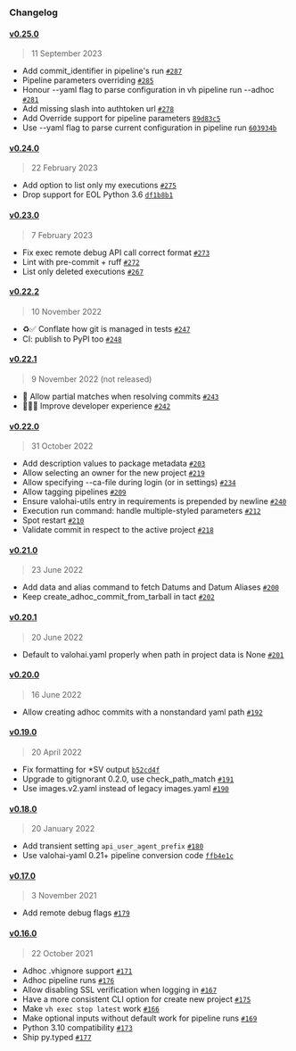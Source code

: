 ### Changelog

#### [v0.25.0](https://github.com/valohai/valohai-cli/compare/v0.24.0...v0.25.0)

> 11 September 2023

- Add commit_identifier in pipeline's run [`#287`](https://github.com/valohai/valohai-cli/pull/287)
- Pipeline parameters overriding [`#285`](https://github.com/valohai/valohai-cli/pull/285)
- Honour --yaml flag to parse configuration in vh pipeline run --adhoc [`#281`](https://github.com/valohai/valohai-cli/pull/281)
- Add missing slash into authtoken url [`#278`](https://github.com/valohai/valohai-cli/pull/278)
- Add Override support for pipeline parameters [`89d83c5`](https://github.com/valohai/valohai-cli/commit/89d83c55ea77e342078d8c9ba1bb41902b749ee5)
- Use --yaml flag to parse current configuration in pipeline run [`603934b`](https://github.com/valohai/valohai-cli/commit/603934b833c2db1bb3e06708f5656dc184e6698b)

#### [v0.24.0](https://github.com/valohai/valohai-cli/compare/v0.23.0...v0.24.0)

> 22 February 2023

- Add option to list only my executions [`#275`](https://github.com/valohai/valohai-cli/pull/275)
- Drop support for EOL Python 3.6 [`df1b8b1`](https://github.com/valohai/valohai-cli/commit/df1b8b1dc66cde5cae8807899b09e17f6a7fc9d7)

#### [v0.23.0](https://github.com/valohai/valohai-cli/compare/v0.22.2...v0.23.0)

> 7 February 2023

- Fix exec remote debug API call correct format [`#273`](https://github.com/valohai/valohai-cli/pull/273)
- Lint with pre-commit + ruff [`#272`](https://github.com/valohai/valohai-cli/pull/272)
- List only deleted executions [`#267`](https://github.com/valohai/valohai-cli/pull/267)

#### [v0.22.2](https://github.com/valohai/valohai-cli/compare/v0.22.1...v0.22.2)

> 10 November 2022

- ♻️✅ Conflate how git is managed in tests [`#247`](https://github.com/valohai/valohai-cli/pull/247)
- CI: publish to PyPI too [`#248`](https://github.com/valohai/valohai-cli/pull/248)


#### [v0.22.1](https://github.com/valohai/valohai-cli/compare/v0.22.0...v0.22.1)

> 9 November 2022 (not released)

- 🐛 Allow partial matches when resolving commits [`#243`](https://github.com/valohai/valohai-cli/pull/243)
- 🧑‍💻🔨 Improve developer experience [`#242`](https://github.com/valohai/valohai-cli/pull/242)

#### [v0.22.0](https://github.com/valohai/valohai-cli/compare/v0.21.0...v0.22.0)

> 31 October 2022

- Add description values to package metadata [`#203`](https://github.com/valohai/valohai-cli/pull/203)
- Allow selecting an owner for the new project [`#219`](https://github.com/valohai/valohai-cli/pull/219)
- Allow specifying --ca-file during login (or in settings) [`#234`](https://github.com/valohai/valohai-cli/pull/234)
- Allow tagging pipelines [`#209`](https://github.com/valohai/valohai-cli/issues/209)
- Ensure valohai-utils entry in requirements is prepended by newline [`#240`](https://github.com/valohai/valohai-cli/pull/240)
- Execution run command: handle multiple-styled parameters [`#212`](https://github.com/valohai/valohai-cli/pull/212)
- Spot restart [`#210`](https://github.com/valohai/valohai-cli/pull/210)
- Validate commit in respect to the active project [`#218`](https://github.com/valohai/valohai-cli/pull/218)

#### [v0.21.0](https://github.com/valohai/valohai-cli/compare/v0.20.1...v0.21.0)

> 23 June 2022

- Add data and alias command to fetch Datums and Datum Aliases [`#200`](https://github.com/valohai/valohai-cli/pull/200)
- Keep create_adhoc_commit_from_tarball in tact [`#202`](https://github.com/valohai/valohai-cli/pull/202)

#### [v0.20.1](https://github.com/valohai/valohai-cli/compare/v0.20.0...v0.20.1)

> 20 June 2022

- Default to valohai.yaml properly when path in project data is None [`#201`](https://github.com/valohai/valohai-cli/pull/201)

#### [v0.20.0](https://github.com/valohai/valohai-cli/compare/v0.19.0...v0.20.0)

> 16 June 2022

- Allow creating adhoc commits with a nonstandard yaml path [`#192`](https://github.com/valohai/valohai-cli/pull/192)

#### [v0.19.0](https://github.com/valohai/valohai-cli/compare/v0.18.0...v0.19.0)

> 20 April 2022

- Fix formatting for *SV output [`b52cd4f`](https://github.com/valohai/valohai-cli/commit/b52cd4f3e26eb03c5338cf061fb35e1940ecc733)
- Upgrade to gitignorant 0.2.0, use check_path_match [`#191`](https://github.com/valohai/valohai-cli/pull/191)
- Use images.v2.yaml instead of legacy images.yaml [`#190`](https://github.com/valohai/valohai-cli/pull/190)

#### [v0.18.0](https://github.com/valohai/valohai-cli/compare/v0.17.0...v0.18.0)

> 20 January 2022

- Add transient setting `api_user_agent_prefix` [`#180`](https://github.com/valohai/valohai-cli/pull/180)
- Use valohai-yaml 0.21+ pipeline conversion code [`ffb4e1c`](https://github.com/valohai/valohai-cli/commit/ffb4e1c8eb93e45c20f294ed0f6fe3deae53b6f9)

#### [v0.17.0](https://github.com/valohai/valohai-cli/compare/v0.16.0...v0.17.0)

> 3 November 2021

- Add remote debug flags [`#179`](https://github.com/valohai/valohai-cli/pull/179)

#### [v0.16.0](https://github.com/valohai/valohai-cli/compare/v0.15.1...v0.16.0)

> 22 October 2021

- Adhoc .vhignore support [`#171`](https://github.com/valohai/valohai-cli/pull/171)
- Adhoc pipeline runs [`#176`](https://github.com/valohai/valohai-cli/pull/176)
- Allow disabling SSL verification when logging in [`#167`](https://github.com/valohai/valohai-cli/pull/167)
- Have a more consistent CLI option for create new project [`#175`](https://github.com/valohai/valohai-cli/pull/175)
- Make `vh exec stop latest` work [`#166`](https://github.com/valohai/valohai-cli/pull/166)
- Make optional inputs without default work for pipeline runs [`#169`](https://github.com/valohai/valohai-cli/pull/169)
- Python 3.10 compatibility [`#173`](https://github.com/valohai/valohai-cli/pull/173)
- Ship py.typed [`#177`](https://github.com/valohai/valohai-cli/pull/177)
